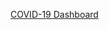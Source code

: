 [COVID-19 Dashboard](https://public.tableau.com/app/profile/nitin.verma1940/viz/Covid-19Dashboard_16901531572430/Dashboard1?publish=yes)
